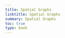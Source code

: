 ```yaml
---
title: Spatial Graphs
linktitle: Spatial Graphs
summary: Spatial Graphs
toc: true
type: book
---
```

